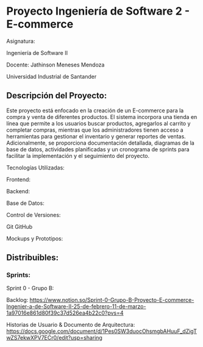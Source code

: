 # Proyecto Ingeniería de Software 2 - E-commerce

Asignatura:

Ingeniería de Software II

Docente: Jathinson Meneses Mendoza

Universidad Industrial de Santander

## Descripción del Proyecto:
Este proyecto está enfocado en la creación de un E-commerce para la compra y venta de diferentes productos. El sistema incorpora una tienda en línea que permite a los usuarios buscar productos, agregarlos al carrito y completar compras, mientras que los administradores tienen acceso a herramientas para gestionar el inventario y generar reportes de ventas. Adicionalmente, se proporciona documentación detallada, diagramas de la base de datos, actividades planificadas y un cronograma de sprints para facilitar la implementación y el seguimiento del proyecto.

Tecnologías Utilizadas:

Frontend:

Backend:

Base de Datos:

Control de Versiones:

Git GitHub

Mockups y Prototipos:


## Distribuibles:
### Sprints:

Sprint 0 - Grupo B:

Backlog: https://www.notion.so/Sprint-0-Grupo-B-Proyecto-E-commerce-Ingenier-a-de-Software-II-25-de-febrero-11-de-marzo-1a97016e861d80f39c37d526ea4b22c0?pvs=4

Historias de Usuario & Documento de Arquitectura: https://docs.google.com/document/d/1Pes0SW3duocOhsmgbAHuuF_dZigTwZS7ekwXPV7ECr0/edit?usp=sharing
